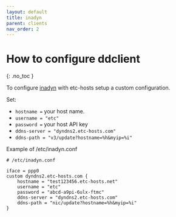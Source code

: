 ```yaml
---
layout: default
title: inadyn
parent: clients
nav_order: 2
---
```


# How to configure ddclient
{: .no_toc }

To configure [inadyn](https://github.com/troglobit/inadyn) 
with etc-hosts setup a custom configuration.

Set: 
- `hostname =` your host name.
- `username = "etc"`
- `password =` your host API key
- `ddns-server = "dyndns2.etc-hosts.com"`
- `ddns-path = "v3/update?hostname=%h&myip=%i"`

Example of /etc/inadyn.conf 
```
# /etc/inadyn.conf 

iface = ppp0
custom dyndns2.etc-hosts.com {
    hostname = "test123456.etc-hosts.net"
    username = "etc"
    password = "abcd-a9pi-6ulx-ftmc"
    ddns-server = "dyndns2.etc-hosts.com"
    ddns-path = "nic/update?hostname=%h&myip=%i"
}
```